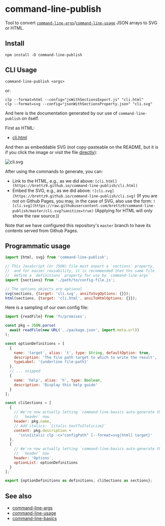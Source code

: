 # command-line-publish

Tool to convert [`command-line-args`](https://www.npmjs.com/package/command-line-args)/[`command-line-usage`](https://github.com/75lb/command-line-usage/)
JSON arrays to SVG or HTML.

## Install

```shell
npm install -D command-line-publish
```

## CLI Usage

```shell
command-line-publish <args>
```

or:

```shell
clp --format=html --config="jsWithSectionsExport.js" "cli.html"
clp --format=svg --config="jsonWithSectionsProperty.json" "cli.svg"
```

And here is the documentation generated by our use of `command-line-publish`
on itself.

First as HTML:

- [cli.html](https://brettz9.github.io/command-line-publish/cli.html)

And then as embeddable SVG (not copy-pasteable on the README, but it is if
you click the image or visit the file
[directly](https://brettz9.github.io/command-line-publish/cli.svg)):

![cli.svg](https://brettz9.github.io/command-line-publish/cli.svg)

After using the commands to generate, you can:

- Link to the HTML, e.g., as we did above: `[cli.html](https://brettz9.github.io/command-line-publish/cli.html)`
- Embed the SVG, e.g., as we did above: `![cli.svg](https://brettz9.github.io/command-line-publish/cli.svg)` (If you are not on Github Pages, you may, in the case of SVG, also use the form: `![cli.svg](https://raw.githubusercontent.com/brettz9/command-line-publish/master/cli.svg?sanitize=true)` (Applying for HTML will only show the raw source.))

Note that we have configured this repository's `master` branch to have its
contents served from Github Pages.

## Programmatic usage

```js
import {html, svg} from 'command-line-publish';

// This JavaScript (or JSON) file must export a `sections` property,
//  and for easier reusability, it is recommended that ths same file
//  define a `definitions` property for use by `command-line-args`
import {sections} from './path/to/config-file.js';

// The options objects are optional
svg(sections, {target: 'cli.svg', ansiToSvgOptions: {}});
html(sections, {target: 'cli.html', ansiToHtmlOptions: {}});
```

Here is a sampling of our own config file:

```js
import {readFile} from 'fs/promises';

const pkg = JSON.parse(
  await readFile(new URL('../package.json', import.meta.url))
);

const optionDefinitions = [
  {
    name: 'target', alias: 't', type: String, defaultOption: true,
    description: 'The file path target to which to write the result',
    typeLabel: '{underline file-path}'
  },
  // ... snipped
  {
    name: 'help', alias: 'h', type: Boolean,
    description: 'Display this help guide'
  }
];

const cliSections = [
  {
    // We're now actually letting `command-line-basics auto-generate the
    //  `header` now
    header: pkg.name,
    // Add italics: `{italic textToItalicize}`
    content: pkg.description +
      '\n\n{italic clp -c="configPath" [--format=svg|html] target}'
  },
  {
    // We're now actually letting `command-line-basics auto-generate the
    //  `header` now
    header: 'Options',
    optionList: optionDefinitions
  }
];

export {optionDefinitions as definitions, cliSections as sections};
```

## See also

- [command-line-args](https://github.com/75lb/command-line-args)
- [command-line-usage](https://github.com/75lb/command-line-usage/)
- [command-line-basics](https://github.com/brettz9/command-line-basics)
